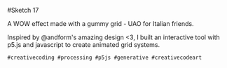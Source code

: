 #Sketch 17

A WOW effect made with a gummy grid - UAO for Italian friends.

Inspired by @andform's amazing design <3, I built an interactive tool with p5.js and javascript to create animated grid systems.

`#creativecoding #processing #p5js #generative #creativecodeart`